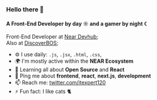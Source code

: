 ### Hello there 👋

#### A Front-End Developer by day ☼ and a gamer by night ☾

Front-End Developer at [Near Devhub](https://github.com/near/neardevhub-widgets);<br>
Also at [DiscoverBOS](https://github.com/nearbuilders/discoverbos);<br>

- ⚙️ I use daily: `.js`, `.jsx`, `.html`, `.css`,
- 🌍 I'm mostly active within the **NEAR Ecosystem**
- 🌱 Learning all about **Open Source** and **React**
- 💬 Ping me about **frontend**, **react**, **next.js**, **development**
- 📫 Reach me: [twitter.com/itexpert120](https://twitter.com/itexpert120)
- ⚡️ Fun fact: I like cats 🐈
